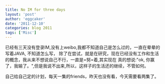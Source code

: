 ```yaml
---
title: No IM for three days 
layout: 'post'
author: 'eggcaker'
date: '2011-12-10'
categories: blog 2011
tags: ['Misc']
---
```



已经有三天没有登录IM,没有上weibo,我都不知道自己是怎么过的，一直在晕晕的写着JAVA, 不知道怎么写，
除了在尝试，就是在研究，现在已经没有工作和生活的概念，我从来不想说自己不行，一直是=努=着,其实现在 真的想说:"ok,
你赢了，我输了。",但是我说不出来,所以，这样子的生活还的继续，不管如何。

自己给自己定的计划，每天一集的friends，昨天也没有看，今天需要看两集了。

